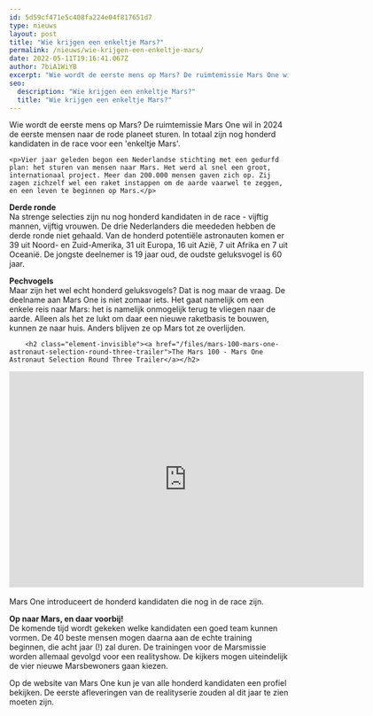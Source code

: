 ```yaml
---
id: 5d59cf471e5c408fa224e04f817651d7
type: nieuws
layout: post
title: "Wie krijgen een enkeltje Mars?"
permalink: /nieuws/wie-krijgen-een-enkeltje-mars/
date: 2022-05-11T19:16:41.067Z
author: 7biA1WiYB
excerpt: "Wie wordt de eerste mens op Mars? De ruimtemissie Mars One wil in 2024 de eerste mensen naar de rode planeet sturen. In totaal zijn nog honderd kandidaten in de race voor een 'enkeltje Mars'.  "
seo:
  description: "Wie krijgen een enkeltje Mars?"
  title: "Wie krijgen een enkeltje Mars?"
---
```

Wie wordt de eerste mens op Mars? De ruimtemissie Mars One wil in 2024 de eerste mensen naar de rode planeet sturen. In totaal zijn nog honderd kandidaten in de race voor een 'enkeltje Mars'.  

    <p>Vier jaar geleden begon een Nederlandse stichting met een gedurfd plan: het sturen van mensen naar Mars. Het werd al snel een groot, internationaal project. Meer dan 200.000 mensen gaven zich op. Zij zagen zichzelf wel een raket instappen om de aarde vaarwel te zeggen, en een leven te beginnen op Mars.</p>
<p><strong>Derde ronde</strong><br>Na strenge selecties zijn nu nog honderd kandidaten in de race - vijftig mannen, vijftig vrouwen. De drie Nederlanders die meededen hebben de derde ronde niet gehaald. Van de honderd potentiële astronauten komen er 39 uit Noord- en Zuid-Amerika, 31 uit Europa, 16 uit Azië, 7 uit Afrika en 7 uit Oceanië. De jongste deelnemer is 19 jaar oud, de oudste geluksvogel is 60 jaar.</p>
<p><strong>Pechvogels</strong><br>Maar zijn het wel echt honderd geluksvogels? Dat is nog maar de vraag. De deelname aan Mars One is niet zomaar iets. Het gaat namelijk om een enkele reis naar Mars: het is namelijk onmogelijk terug te vliegen naar de aarde. Alleen als het ze lukt om daar een nieuwe raketbasis te bouwen, kunnen ze naar huis. Anders blijven ze op Mars tot ze overlijden.</p>
<p><div class="media media-element-container media-default"><div id="file-106" class="file file-video file-video-youtube">

        <h2 class="element-invisible"><a href="/files/mars-100-mars-one-astronaut-selection-round-three-trailer">The Mars 100 - Mars One Astronaut Selection Round Three Trailer</a></h2>
    
  
  <div class="content">
    <div class="media-youtube-video media-element file-default media-youtube-1">
  <iframe class="media-youtube-player" width="640" height="390" title="The Mars 100 - Mars One Astronaut Selection Round Three Trailer" src="https://www.youtube.com/embed/xxS7dCMBvSI?wmode=opaque&controls=" name="The Mars 100 - Mars One Astronaut Selection Round Three Trailer" frameborder="0" allowfullscreen="">Video van The Mars 100 - Mars One Astronaut Selection Round Three Trailer</iframe>
</div>
  </div>

  
</div>
</div><br>Mars One introduceert de honderd kandidaten die nog in de race zijn.
<p><strong>Op naar Mars, en daar voorbij!</strong><br>De komende tijd wordt gekeken welke kandidaten een goed team kunnen vormen. De 40 beste mensen mogen daarna aan de echte training beginnen, die acht jaar (!) zal duren. De trainingen voor de Marsmissie worden allemaal gevolgd voor een realityshow. De kijkers mogen uiteindelijk de vier nieuwe Marsbewoners gaan kiezen.</p>
<p>Op de website van Mars One kun je van alle honderd kandidaten een profiel bekijken. De eerste afleveringen van de realityserie zouden al dit jaar te zien moeten zijn.</p>  
